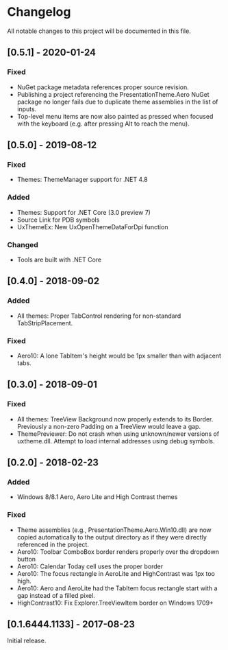 # Changelog
All notable changes to this project will be documented in this file.

## [0.5.1] - 2020-01-24
### Fixed
- NuGet package metadata references proper source revision.
- Publishing a project referencing the PresentationTheme.Aero NuGet package
  no longer fails due to duplicate theme assemblies in the list of inputs.
- Top-level menu items are now also painted as pressed when focused with the
  keyboard (e.g. after pressing Alt to reach the menu).

## [0.5.0] - 2019-08-12
### Fixed
- Themes: ThemeManager support for .NET 4.8

### Added
- Themes: Support for .NET Core (3.0 preview 7)
- Source Link for PDB symbols
- UxThemeEx: New UxOpenThemeDataForDpi function

### Changed
- Tools are built with .NET Core

## [0.4.0] - 2018-09-02
### Added
- All themes: Proper TabControl rendering for non-standard TabStripPlacement.

### Fixed
- Aero10: A lone TabItem's height would be 1px smaller than with adjacent tabs.

## [0.3.0] - 2018-09-01
### Fixed
- All themes: TreeView Background now properly extends to its Border. Previously
  a non-zero Padding on a TreeView would leave a gap.
- ThemePreviewer: Do not crash when using unknown/newer versions of uxtheme.dll.
  Attempt to load internal addresses using debug symbols.

## [0.2.0] - 2018-02-23
### Added
- Windows 8/8.1 Aero, Aero Lite and High Contrast themes

### Fixed
- Theme assemblies (e.g., PresentationTheme.Aero.Win10.dll) are now copied
  automatically to the output directory as if they were directly referenced in
  the project.
- Aero10: Toolbar ComboBox border renders properly over the dropdown button
- Aero10: Calendar Today cell uses the proper border
- Aero10: The focus rectangle in AeroLite and HighContrast was 1px too high.
- Aero10: Aero and AeroLite had the TabItem focus rectangle start with a gap
          instead of a filled pixel.
- HighContrast10: Fix Explorer.TreeViewItem border on Windows 1709+

## [0.1.6444.1133] - 2017-08-23

Initial release.
